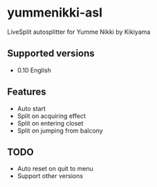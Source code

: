 # yummenikki-asl
LiveSplit autosplitter for Yumme Nikki by Kikiyama

## Supported versions
 - 0.10 English

## Features
 - Auto start
 - Split on acquiring effect
 - Split on entering closet
 - Split on jumping from balcony

## TODO
 - Auto reset on quit to menu
 - Support other versions